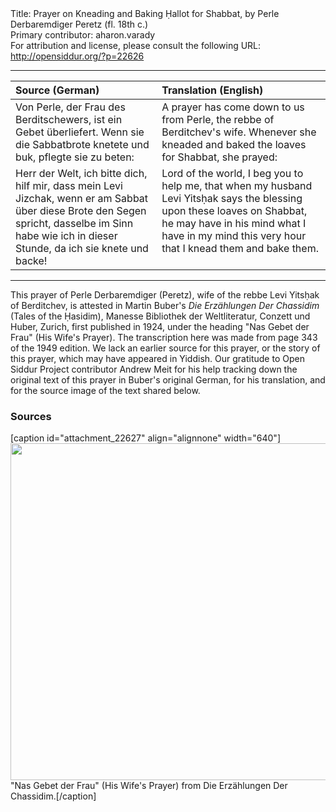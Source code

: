 <html>
<head></head>
<body>
Title: Prayer on Kneading and Baking Ḥallot for Shabbat, by Perle Derbaremdiger Peretz (fl. 18th c.)<br />
Primary contributor: aharon.varady<br />
For attribution and license, please consult the following URL: <a href="http://opensiddur.org/?p=22626">http://opensiddur.org/?p=22626</a>
<p />
<hr />

<table style="margin-left: auto;margin-right: auto;" class="draggable">
<thead><tr><th id="x" style="text-align: left;">Source (German)</th><th style="text-align: left;">Translation (English)</th></tr></thead>
<tbody>
<tr><td style="vertical-align:top;" width="46%">
<div class="german">
Von Perle, der Frau des Berditschewers, ist ein Gebet überliefert.
Wenn sie die Sabbatbrote knetete und buk, pflegte sie zu beten: 
</span></div></td>
 
<td style="vertical-align:top;" width="53%">
<div class="english">
A prayer has come down to us from Perle, the rebbe of Berditchev's wife. 
Whenever she kneaded and baked the loaves for Shabbat, she prayed: 
</div></td></tr>


<tr><td style="vertical-align:top;" width="46%">
<div class="german">
Herr der Welt, 
ich bitte dich, hilf mir, 
dass mein Levi Jizchak, 
wenn er am Sabbat über diese Brote den Segen spricht, 
dasselbe im Sinn habe 
wie ich 
in dieser Stunde, da ich sie knete und backe!
</span></div></td>
 
<td style="vertical-align:top;" width="53%">
<div class="english">
Lord of the world, 
I beg you to help me, 
that when my husband Levi Yitsḥak 
says the blessing upon these loaves on Shabbat, 
he may have in his mind 
what I have in my mind 
this very hour that I knead them and bake them.
</div></td></tr>
</tbody></table>

<hr />
This prayer of Perle Derbaremdiger (Peretz), wife of the rebbe Levi Yitsḥak of Berditchev, is attested in Martin Buber's <em>Die Erzählungen Der Chassidim</em> (Tales of the Ḥasidim), Manesse Bibliothek der Weltliteratur, Conzett und Huber, Zurich, first published in 1924, under the heading "Nas Gebet der Frau" (His Wife's Prayer). The transcription here was made from page 343 of the 1949 edition. We lack an earlier source for this prayer, or the story of this prayer, which may have appeared in Yiddish. Our gratitude to Open Siddur Project contributor Andrew Meit for his help tracking down the original text of this prayer in Buber's original German, for his translation, and for the source image of the text shared below.

<h3>Sources</h3>

[caption id="attachment_22627" align="alignnone" width="640"]<a href="https://opensiddur.org/wp-content/uploads/2018/11/IMG-1387.jpg"><img src="https://opensiddur.org/wp-content/uploads/2018/11/IMG-1387-1024x862.jpg" alt="" width="640" height="539" class="size-large wp-image-22627" /></a> "Nas Gebet der Frau" (His Wife's Prayer) from Die Erzählungen Der Chassidim.[/caption]
</body>
</html>